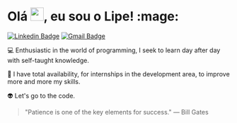 
<h1 align="left">Olá <img src="https://raw.githubusercontent.com/kaueMarques/kaueMarques/master/hi.gif" width="30px">, eu sou o Lipe! :mage:</h1> 


[![Linkedin Badge](https://img.shields.io/badge/-Felipe%20Diniz-FFFF00?style=flat-square&logo=Linkedin&logoColor=black&link=https://www.linkedin.com/in/diego-schell-fernandes/)](https://www.linkedin.com/in/felipe-ribeiro-diniz/) 
[![Gmail Badge](https://img.shields.io/badge/-dinizdevmaster@gmail.com-FFFF00?style=flat-square&logo=Gmail&logoColor=black&link=mailto:dinizdevmaster@gmail.com)](mailto:dinizdevmaster@gmail.com)


💻  Enthusiastic in the world of programming, I seek to learn day after day with self-taught knowledge.

🏢  I have total availability, for internships in the development area, to improve more and more my skills.

👽  Let's go to the code.

> "Patience is one of the key elements for success."
― Bill Gates
